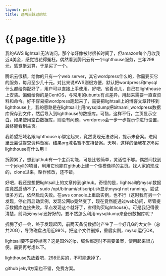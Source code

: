```yaml
---
layout: post
title: 这两天踩过的坑
---
```


{{ page.title }}
================

我的AWS lightsail无法访问，那个ip好像被封很长时间了，但amazon每个月收我近4美金，感觉钱花得冤枉。偶然看到腾讯云有一个lighthouse服务，三年298元，感觉挺划算，于是买了一个。


腾讯云很精，给你的只有一个web server，其它wordpress什么的，你需要买它的服务，每月至少几十元。对比来说AWS则很方便，默认把wordpress和mysql什么都给你配好了，用户可以直接上手使用。好吧，省着点儿，自己在lighthouse上安装。偏偏给你的是CentOS，与常用的ubuntu有点差异，用起来需要一直查资料和命令。好不容易把wordpress跑起来了，需要把lightsail上的博客文章转移到lighthouse上，我的思路是在lightsail上用mysqldump把bitnami_wordpress数据库保存到文件，然后导入到lighthouse的数据库。可惜，这样不行，主页显示空白。如果使用空白数据库，则没有问题，wordpress会一步一步提示你进行设置，最终能看到主页。


我希望把域名跟lighthouse ip绑定起来，竟然发现无法访问，提示未备案。进阿里云尝试提交资料备案，结果org域名暂不支持备案。天啊，这样的话我花298买lighthouse有什么用！


折腾累了，想到github有一个主页功能，可是比较简单，灵活性不够。偶然间找到一个jekyll的项目，利用它也能在github上建一个像模像样的主页。找人家的现成的，clone过来，略作修改，还不错。


好吧，我还是想把lightsail上的文章传到github。奇怪的是，lightsail的mysql数据库竟然启动不了，sudo /opt/bitnami/ctlscript.sh显示mysql not running，尝试很多方式，依然启动失败。在aws console上重启实例，也不行（这时我有另一个发现，停止再启动实例，发现公网ip竟然变了，现在竟然能通过web访问，尽管提示数据库连接失败。早点发现这个就好了，省得购买lighthouse）。可是我记得很清楚，前两天mysql还好好的，要不然怎么利用mysqldump来备份数据库呢？


折腾了好一会，终于发现起因，前两天备份数据时产生了一个好几G的大文件（总共20G），导致磁盘占用近99%。把这个文件删掉，重启实例，mysql运行OK。


lightsail要不要停掉呢？这是国外的ip，域名绑定时不需要备案，使用起来很方便。需要再考虑以下。


lighthouse先放着吧，298元买的，不可能退掉了。


github jekyll方案也不错，免费方案。

